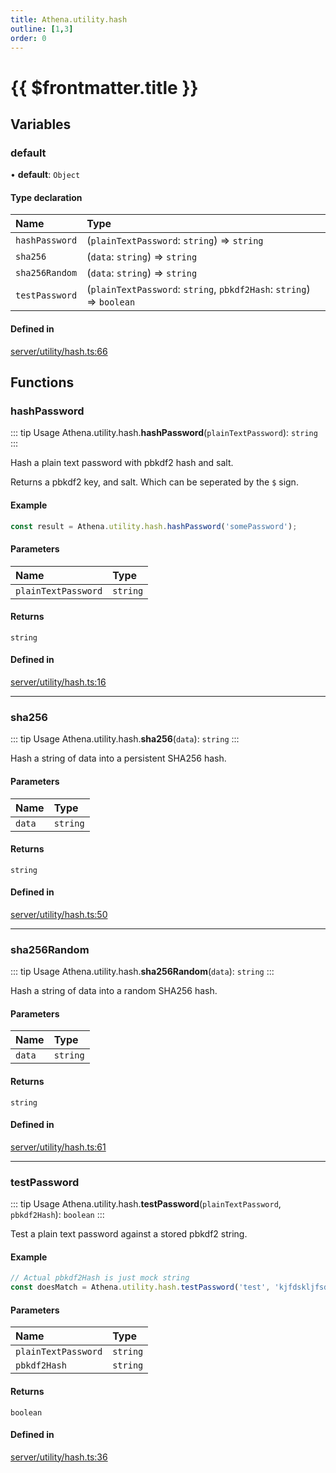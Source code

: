 ```yaml
---
title: Athena.utility.hash
outline: [1,3]
order: 0
---
```


# {{ $frontmatter.title }}


## Variables

### default

• **default**: `Object`

#### Type declaration

| Name | Type |
| :------ | :------ |
| `hashPassword` | (`plainTextPassword`: `string`) => `string` |
| `sha256` | (`data`: `string`) => `string` |
| `sha256Random` | (`data`: `string`) => `string` |
| `testPassword` | (`plainTextPassword`: `string`, `pbkdf2Hash`: `string`) => `boolean` |

#### Defined in

[server/utility/hash.ts:66](https://github.com/Stuyk/altv-athena/blob/6375486/src/core/server/utility/hash.ts#L66)

## Functions

### hashPassword

::: tip Usage
Athena.utility.hash.**hashPassword**(`plainTextPassword`): `string`
:::

Hash a plain text password with pbkdf2 hash and salt.

Returns a pbkdf2 key, and salt. Which can be seperated by the `$` sign.

#### Example
```ts
const result = Athena.utility.hash.hashPassword('somePassword');
```

#### Parameters

| Name | Type |
| :------ | :------ |
| `plainTextPassword` | `string` |

#### Returns

`string`

#### Defined in

[server/utility/hash.ts:16](https://github.com/Stuyk/altv-athena/blob/6375486/src/core/server/utility/hash.ts#L16)

___

### sha256

::: tip Usage
Athena.utility.hash.**sha256**(`data`): `string`
:::

Hash a string of data into a persistent SHA256 hash.

#### Parameters

| Name | Type |
| :------ | :------ |
| `data` | `string` |

#### Returns

`string`

#### Defined in

[server/utility/hash.ts:50](https://github.com/Stuyk/altv-athena/blob/6375486/src/core/server/utility/hash.ts#L50)

___

### sha256Random

::: tip Usage
Athena.utility.hash.**sha256Random**(`data`): `string`
:::

Hash a string of data into a random SHA256 hash.

#### Parameters

| Name | Type |
| :------ | :------ |
| `data` | `string` |

#### Returns

`string`

#### Defined in

[server/utility/hash.ts:61](https://github.com/Stuyk/altv-athena/blob/6375486/src/core/server/utility/hash.ts#L61)

___

### testPassword

::: tip Usage
Athena.utility.hash.**testPassword**(`plainTextPassword`, `pbkdf2Hash`): `boolean`
:::

Test a plain text password against a stored pbkdf2 string.

#### Example
```ts
// Actual pbkdf2Hash is just mock string
const doesMatch = Athena.utility.hash.testPassword('test', 'kjfdskljfsdkl$90jj0f10f21f1')
```

#### Parameters

| Name | Type |
| :------ | :------ |
| `plainTextPassword` | `string` |
| `pbkdf2Hash` | `string` |

#### Returns

`boolean`

#### Defined in

[server/utility/hash.ts:36](https://github.com/Stuyk/altv-athena/blob/6375486/src/core/server/utility/hash.ts#L36)
